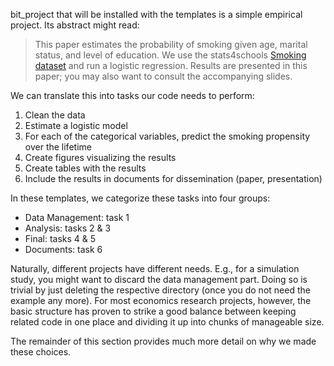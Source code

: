 bit_project that will be installed with the templates is a simple empirical project. Its
abstract might read:

> This paper estimates the probability of smoking given age, marital status, and level
> of education. We use the stats4schools
> [Smoking dataset](https://www.stem.org.uk/resources/elibrary/resource/28452/large-datasets-stats4schools)
> and run a logistic regression. Results are presented in this paper; you may also want
> to consult the accompanying slides.

We can translate this into tasks our code needs to perform:

1. Clean the data
1. Estimate a logistic model
1. For each of the categorical variables, predict the smoking propensity over the
   lifetime
1. Create figures visualizing the results
1. Create tables with the results
1. Include the results in documents for dissemination (paper, presentation)

In these templates, we categorize these tasks into four groups:

- Data Management: task 1
- Analysis: tasks 2 & 3
- Final: tasks 4 & 5
- Documents: task 6

Naturally, different projects have different needs. E.g., for a simulation study, you
might want to discard the data management part. Doing so is trivial by just deleting the
respective directory (once you do not need the example any more). For most economics
research projects, however, the basic structure has proven to strike a good balance
between keeping related code in one place and dividing it up into chunks of manageable
size.

The remainder of this section provides much more detail on why we made these choices.
